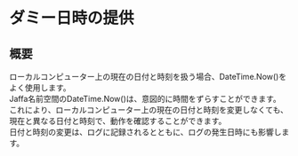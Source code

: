 # ダミー日時の提供
 
## 概要
ローカルコンピューター上の現在の日付と時刻を扱う場合、DateTime.Now()をよく使用します。  
Jaffa名前空間のDateTime.Now()は、意図的に時間をずらすことができます。  
これにより、ローカルコンピューター上の現在の日付と時刻を変更しなくても、現在と異なる日付と時刻で、動作を確認することができます。  
日付と時刻の変更は、ログに記録されるとともに、ログの発生日時にも影響します。
